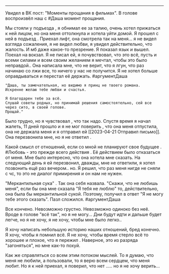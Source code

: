 ___

Увидел в ВК пост: "Моменты прощания в фильмах". В голове воспроизвёл наш с #Даша момент прощания.

Мы стояли у подъезда , я обнимал ее за талию, очень хотел прижаться к ней лицом, но она меня оттолкнула и хотела уйти домой.
Я прошел с ней в подъезд . Приехал лифт, она смотрела так на меня... я не видел взгляда сожаления, я не видел любви, я увидел действительно, что жалость. И мб даже какое-то презрение. Я показал язык и вышел. Поехал на вокзал. Я не писал ей, я почувствовал, что это всё, пусть и всеми силами и всем своим желанием я мечтал, чтобы это было неправдой..
Она написала мне, что не верит, что я лгун, что раз начинаю со лжи все, то ничего у нас не получится. Я не хотел больше оправдываться и перестал её держать. #аргументДаша

~~~
"Даша, ты замечательная, но видимо я принц не твоего романа. 
Искренне желаю тебе любви и счастья.

Я благодарен тебе за всё. 
Слушай советы родных, но принимай решения самостоятельно, сей все через сито, в своей голове.
Прощай."
~~~

Было трудно, но я чувствовал , что так надо. 
Спустя время я начал жалеть, 11 дней прошло и я не мог поверить , что она меня отпустила, она не держала меня и я отправил ей [[2023-04-21 Отправил письмо]]. Она перезвонила мне, но я не ответил . 

Какой смысл от отношений, если со мной не планируют свое будущее . 
#Любовь - это прежде всего действия . Её действием было отказаться от меня.
Мне было интересно, что она хотела мне сказать.  На следующий день я ей перезвонил, дважды, мне не ответили, я хотел позвонить ещё раз вечером.. но. Я решил, что раз меня нигде не сняли с чс, то это не диалог примирения и он нам не нужен.

"Меркантильная сука" . Так она себя назвала.
"Скажи, что не любишь меня", если бы она мне сказала "Я тебя не люблю" то, действительно, она была бы меркантильной сукой. Поэтому, получил в ответ "Я не могу тебе этого сказать".
Пазл сложился. #аргументДаша

Все кончено.
Невозможно грустно. Невозможно одиноко без неё.
Вроде в голове "всё так", но я не могу... Дни будут идти и дальше будет легче, но я не хочу, я не хочу, чтобы мне было легко..

Я хочу написать небольшую историю наших отношений, бред конечно. 
Я хочу, чтобы я помнил всё. Я не хочу, чтобы время стерло всё то хорошее и плохое, что я пережил . Наверное, это из разряда "загоняться", но мне как-то похуй.

Как же справляться со всем этим потоком мыслей.
То я думаю, что меня не любили, а пользовали, то я верю всем сердцем, что меня любит.
Но я к ней приехал, я поверил, что нет ..... но я не хочу верить...
